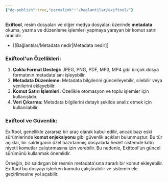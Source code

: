 ```yaml
---
{"dg-publish":true,"permalink":"/baglantilar/exiftool/"}
---
```


**Exiftool**, resim dosyaları ve diğer medya dosyaları üzerinde **metadata** okuma, yazma ve düzenleme işlemleri yapmaya yarayan bir komut satırı aracıdır.

* [[Bağlantılar/Metadata nedir\|Metadata nedir]]


### Exiftool'un Özellikleri:

1. **Çoklu Format Desteği:** JPEG, PNG, PDF, MP3, MP4 gibi birçok dosya formatının metadata'sını işleyebilir.
2. **Metadata Düzenleme:** Metadata bilgilerini güncelleyebilir, silebilir veya yenilerini ekleyebilir.
3. **Komut Satırı İşlemleri:** Özellikle otomasyon ve toplu işlemler için kullanışlıdır.
4. **Veri Çıkarma:** Metadata bilgilerini detaylı şekilde analiz etmek için kullanılabilir.


### Exiftool ve Güvenlik:

Exiftool, genellikle zararsız bir araç olarak kabul edilir, ancak bazı eski sürümlerinde **komut enjeksiyonu** gibi güvenlik açıkları bulunmuştur. Bu tür açıklar, bir saldırganın özel hazırlanmış dosyalarla hedef sistemde kötü niyetli komutlar çalıştırmasına izin verebilir. Bu nedenle, Exiftool'un güncel sürümünü kullanmak önemlidir.

Örneğin, bir saldırgan bir resmin metadata'sına zararlı bir komut ekleyebilir. Exiftool bu dosyayı işlerken komutu çalıştırabilir ve sistemin ele geçirilmesine yol açabilir.
